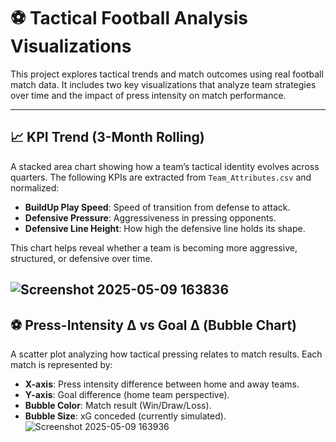 

# ⚽ Tactical Football Analysis Visualizations

This project explores tactical trends and match outcomes using real football match data. It includes two key visualizations that analyze team strategies over time and the impact of press intensity on match performance.

---

## 📈 KPI Trend (3-Month Rolling)

A stacked area chart showing how a team’s tactical identity evolves across quarters. The following KPIs are extracted from `Team_Attributes.csv` and normalized:

- **BuildUp Play Speed**: Speed of transition from defense to attack.
- **Defensive Pressure**: Aggressiveness in pressing opponents.
- **Defensive Line Height**: How high the defensive line holds its shape.

This chart helps reveal whether a team is becoming more aggressive, structured, or defensive over time.



![Screenshot 2025-05-09 163836](https://github.com/user-attachments/assets/bbc365e6-35a5-48cd-9151-6d74caae80b7)
---

## ⚽ Press-Intensity Δ vs Goal Δ (Bubble Chart)

A scatter plot analyzing how tactical pressing relates to match results. Each match is represented by:

- **X-axis**: Press intensity difference between home and away teams.
- **Y-axis**: Goal difference (home team perspective).
- **Bubble Color**: Match result (Win/Draw/Loss).
- **Bubble Size**: xG conceded (currently simulated).
![Screenshot 2025-05-09 163936](https://github.com/user-attachments/assets/19424cbf-55d2-46cf-a099-85f4217171ac)






